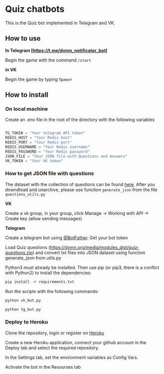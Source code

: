 # Quiz chatbots

This is the Quiz bot implemented in Telegram and VK.

## How to use

**In Telegram [https://t.me/dvmn_notificator_bot]**

Begin the game with the command ```/start```


**in VK**

Begin the game by typing ```Привет```

## How to install

### On local machine

Create an .env file in the root of the directory with the following variables
```python

TG_TOKEN = "Your telegram API token"
REDIS_HOST = "Your Redis host"
REDIS_PORT = "Your Redis port"
REDIS_USERNAME = "Your Redis username"
REDIS_PASSWORD = "Your Redis password"
JSON_FILE = "Your JSON file with Questions and Answers"
VK_TOKEN = "Your VK token"
```

### How to get JSON file with questions

The dataset with the collection of questions can be found [here](https://dvmn.org/media/modules_dist/quiz-questions.zip). After you downdload and unarchive, please use function ```generate_json``` from the file ```questions_utils.py```

**VK**

Create a vk group, in your group, click Manage -> Working with API -> Create key (allow sending messages)

**Telegram**

Create a telegram bot using [@BotFather](https://telegram.me/botfather). Get your bot token

Load Quiz questions (https://dvmn.org/media/modules_dist/quiz-questions.zip) and convert txt files into JSON dataset using function generate_json from utils.py

Python3 must already be installed. Then use pip (or pip3, there is a conflict with Python2) to install the dependencies:

```python
pip install -r requirements.txt
```

Run the scripts with the following commands:

```python
python vk_bot.py
```

```python
python tg_bot.py
```


### Deploy to Heroku

Clone the repository, login or register on [Heroku](https://dashboard.heroku.com)

Create a new Heroku application, connect your github account in the Deploy tab and select the required repository.

In the Settings tab, set the environment variables as Config Vars.

Activate the bot in the Resourses tab